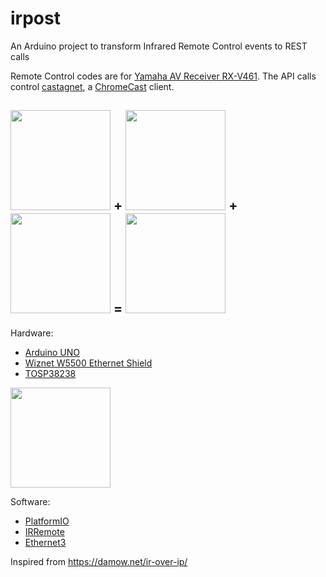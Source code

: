 # irpost
An Arduino project to transform Infrared Remote Control events to REST calls

Remote Control codes are for [Yamaha AV Receiver RX-V461](https://www.cnet.com/products/yamaha-rx-v461-series/specs/). The API calls control [castagnet](https://github.com/lbovet/castagnet), a [ChromeCast](https://en.wikipedia.org/wiki/Chromecast)  client.

<h2>
<img height="160" src="https://user-images.githubusercontent.com/692124/35281379-12ccc780-0053-11e8-9e2c-8e874854ef80.jpg"> + <img height="160" src="https://user-images.githubusercontent.com/692124/35281510-6361f6a2-0053-11e8-9144-8a7a87ee1207.jpg"> + <img height="160" src="https://user-images.githubusercontent.com/692124/35281403-1f41dcb2-0053-11e8-964a-c864b01dcd58.jpg"> = <img height="160" src="https://user-images.githubusercontent.com/692124/35281537-743108ba-0053-11e8-818c-ec013096e10a.jpg">
</h2>

Hardware:
- [Arduino UNO](https://store.arduino.cc/arduino-uno-rev3)
- [Wiznet W5500 Ethernet Shield](http://www.wiznet.io/product-item/w5500-ethernet-shield/)
- [TOSP38238](https://www.adafruit.com/product/157)

<img height="160" src="https://user-images.githubusercontent.com/692124/35284215-81e1d8b6-005a-11e8-9655-e2e369a65f4a.png">

Software:
- [PlatformIO](http://platformio.org/)
- [IRRemote](http://platformio.org/lib/show/4/IRremote)
- [Ethernet3](http://platformio.org/lib/show/1588/Ethernet3)

Inspired from https://damow.net/ir-over-ip/
